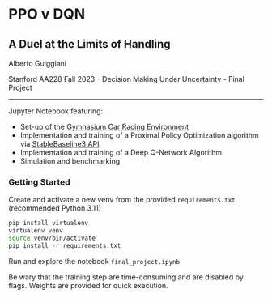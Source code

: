 # PPO v DQN

## A Duel at the Limits of Handling

Alberto Guiggiani

Stanford AA228 Fall 2023 - Decision Making Under Uncertainty - Final Project

---

Jupyter Notebook featuring:

* Set-up of the [Gymnasium Car Racing Environment](https://gymnasium.farama.org/environments/box2d/car_racing/)
* Implementation and training of a Proximal Policy Optimization algorithm via [StableBaseline3 API](https://stable-baselines3.readthedocs.io/en/master/modules/ppo.html)
* Implementation and training of a Deep Q-Network Algorithm
* Simulation and benchmarking

### Getting Started

Create and activate a new venv from the provided `requirements.txt` (recommended Python 3.11)

```bash
pip install virtualenv
virtualenv venv
source venv/bin/activate
pip install -r requirements.txt
```

Run and explore the notebook `final_project.ipynb`

Be wary that the training step are time-consuming and are disabled by flags. Weights are provided for quick execution.